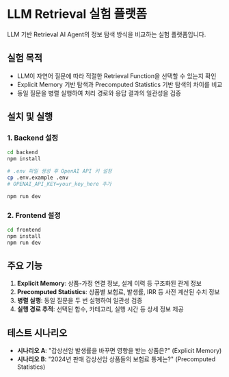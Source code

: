 # LLM Retrieval 실험 플랫폼

LLM 기반 Retrieval AI Agent의 정보 탐색 방식을 비교하는 실험 플랫폼입니다.

## 실험 목적

- LLM이 자연어 질문에 따라 적절한 Retrieval Function을 선택할 수 있는지 확인
- Explicit Memory 기반 탐색과 Precomputed Statistics 기반 탐색의 차이를 비교
- 동일 질문을 병렬 실행하여 처리 경로와 응답 결과의 일관성을 검증

## 설치 및 실행

### 1. Backend 설정

```bash
cd backend
npm install

# .env 파일 생성 후 OpenAI API 키 설정
cp .env.example .env
# OPENAI_API_KEY=your_key_here 추가

npm run dev
```

### 2. Frontend 설정

```bash
cd frontend
npm install
npm run dev
```

## 주요 기능

1. **Explicit Memory**: 상품-가정 연결 정보, 설계 이력 등 구조화된 관계 정보
2. **Precomputed Statistics**: 상품별 보험료, 발생률, IRR 등 사전 계산된 수치 정보
3. **병렬 실행**: 동일 질문을 두 번 실행하여 일관성 검증
4. **실행 경로 추적**: 선택된 함수, 카테고리, 실행 시간 등 상세 정보 제공

## 테스트 시나리오

- **시나리오 A**: "갑상선암 발생률을 바꾸면 영향을 받는 상품은?" (Explicit Memory)
- **시나리오 B**: "2024년 판매 갑상선암 상품들의 보험료 통계는?" (Precomputed Statistics)